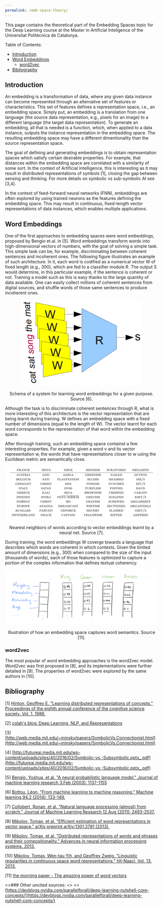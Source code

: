 ```yaml
---
permalink: /emb-space-theory/
---
```


This page contains the theoretical part of the Embedding Spaces topic for the Deep Learning course at the Master in Artificial Inteligence of the Universitat Politècnica de Catalunya. 

Table of Contents:

- [Introduction](#intro)
- [Word Embeddings](#wordemb)
    - [word2vec](#word2vec)
- [Bibliography](#bib)


<a name='intro'></a>
## Introduction

An embedding is a transformation of data, where any given data instance can become represented through an alternative set of features or characteristics. This set of features defines a representation space, i.e., an embedding space. Simply put, an embedding is a translation from one language (the source data representation, e.g., pixels for an image) to a different language (the target data representation). To generate an embedding, all that is needed is a function, which, when applied to a data instance, outputs the instance representation in the embedding space. The resulting embedding space may have a different dimentionality than the source representation space.

The goal of defining and generating embeddings is to obtain representation spaces which satisfy certain desirable properties. For example, that distances within the embedding space are correlated with a similarity of some sort. In the context of Artificial Intelligence, this is interesting as it may result in distributed representations of symbols [1], closing the gap between sensing and thinking. For more details on symbolic vs sub-symbolic AI see [3,4].

In the context of feed-forward neural networks (FNN), embeddings are often explored by using trained neurons as the features defining the embedding space. This may result in continuous, fixed-length vector representations of data instances, which enables multiple applications.


<a name='wordemb'></a>
## Word Embeddings

One of the first approaches to embedding spaces were word embeddings, proposed by Bengio et.al. in [5]. Word embeddings transform words into high-dimensional vectors of numbers, with the goal of solving a simple task. This simple task can be, for example, discriminating between coherent sentences and incoherent ones. The following figure illustrates an example of such architecture. In it, each word is codified as a numerical vector W of fixed length (e.g., 300), which are fed to a classifier module R. The output S would determine, in this particular example, if the sentence is coherent or not. Training a model such as this is easy thanks to the large quantity of data available. One can easily collect millions of coherent sentences from digital sources, and shuffle words of those same sentences to produce incoherent ones.

<div style="text-align:center">
    <img src="/images/wordemb.png" width="400">
</div>
 <div><p style="text-align: center;">Schema of a system for learning word embeddings for a given purpose. Source [6].</p></div>

Although the task is to discriminate coherent sentences through R, what is more interesting of this architecture is the vector representation that are being learnt during training. W defines an embedding space with a fixed number of dimensions (equal to the length of W). The vector learnt for each word corresponds to the representation of that word within the embedding space.

After thorough training, such an embedding space containst a few interesting properties. For example, given a word v and its vector representation w, the words that have representations closer to w using the Euclidean metric are semantically close.

<div style="text-align:center">
    <img src="/images/wordtable.png" width="500">
</div>
 <div><p style="text-align: center;">Nearest neighbors of words according to vector embeddings learnt by a neural net. Source [7].</p></div>

During training, the word embeddings W coverge towards a language that describes which words are coherent in which contexts. Given the limited amount of dimensions (e.g., 300) when compared to the size of the input (thousands of words), each of those features is optimized to capture a portion of the complex information that defines textual coherency.

<div style="text-align:center">
    <img src="/images/worddistrep.png" width="500">
</div>
 <div><p style="text-align: center;">Illustration of how an embedding space captures word semantics. Source [11].</p></div>


<a name='word2vec'></a>
### word2vec

The most popular of word embedding approaches is the word2vec model. Word2vec was first proposed in [8], and its implementations were further detailed in [9]. The properties of word2vec were explored by the same authors in [10].


<a name='bib'></a>
## Bibliography

[1] [Hinton, Geoffrey E. "Learning distributed representations of concepts." Proceedings of the eighth annual conference of the cognitive science society. Vol. 1. 1986.](http://citeseerx.ist.psu.edu/viewdoc/download?doi=10.1.1.408.7684&rep=rep1&type=pdf)

[2] [colah's blog: Deep Learning, NLP, and Representations](http://colah.github.io/posts/2014-07-NLP-RNNs-Representations/)

[3] [http://web.media.mit.edu/~minsky/papers/SymbolicVs.Connectionist.html](http://web.media.mit.edu/~minsky/papers/SymbolicVs.Connectionist.html)

[4] [http://futureai.media.mit.edu/wp-content/uploads/sites/40/2016/02/Symbolic-vs.-Subsymbolic.pptx_.pdf](http://futureai.media.mit.edu/wp-content/uploads/sites/40/2016/02/Symbolic-vs.-Subsymbolic.pptx_.pdf)

[5] [Bengio, Yoshua, et al. "A neural probabilistic language model." Journal of machine learning research 3.Feb (2003): 1137-1155](http://machinelearning.wustl.edu/mlpapers/paper_files/BengioDVJ03.pdf)

[6] [Bottou, Léon. "From machine learning to machine reasoning." Machine learning 94.2 (2014): 133-149.](https://arxiv.org/pdf/1102.1808.pdf)

[7] [Collobert, Ronan, et al. "Natural language processing (almost) from scratch." Journal of Machine Learning Research 12.Aug (2011): 2493-2537.](https://arxiv.org/pdf/1103.0398v1.pdf)

[8] [Mikolov, Tomas, et al. "Efficient estimation of word representations in vector space." arXiv preprint arXiv:1301.3781 (2013).](https://arxiv.org/pdf/1301.3781.pdf)

[9] [Mikolov, Tomas, et al. "Distributed representations of words and phrases and their compositionality." Advances in neural information processing systems. 2013.](https://papers.nips.cc/paper/5021-distributed-representations-of-words-and-phrases-and-their-compositionality.pdf)

[10] [Mikolov, Tomas, Wen-tau Yih, and Geoffrey Zweig. "Linguistic regularities in continuous space word representations." hlt-Naacl. Vol. 13. 2013.](http://www.aclweb.org/anthology/N13-1090)

[11] [the morning paper - The amazing power of word vectors](https://blog.acolyer.org/2016/04/21/the-amazing-power-of-word-vectors/)

<>### Other uncited sources:
<>
<>[https://devblogs.nvidia.com/parallelforall/deep-learning-nutshell-core-concepts/](https://devblogs.nvidia.com/parallelforall/deep-learning-nutshell-core-concepts/)

